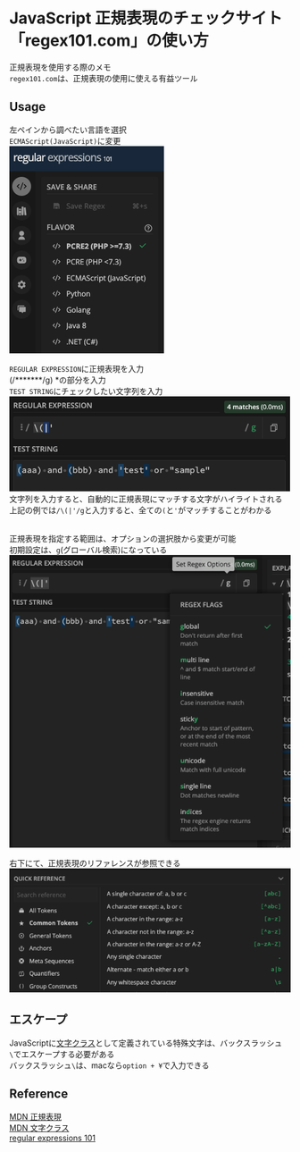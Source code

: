 # JavaScript 正規表現のチェックサイト「regex101.com」の使い方

正規表現を使用する際のメモ<br>
`regex101.com`は、正規表現の使用に使える有益ツール

## Usage
左ペインから調べたい言語を選択<br>
`ECMAScript(JavaScript)`に変更<br>
![101](img/101_pane.png)

`REGULAR EXPRESSION`に正規表現を入力<br>
(/*******/g) *の部分を入力<br>
`TEST STRING`にチェックしたい文字列を入力<br>
![101](img/101_test_string.png)<br>
文字列を入力すると、自動的に正規表現にマッチする文字がハイライトされる<br>
上記の例では`/\(|'/g`と入力すると、全ての`(`と`'`がマッチすることがわかる<br>
<br>

正規表現を指定する範囲は、オプションの選択肢から変更が可能<br>
初期設定は、`g`(グローバル検索)になっている<br>
![101](img/101_options.png)<br>

右下にて、正規表現のリファレンスが参照できる<br>
![101](img/101_reference.png)<br>

## エスケープ
JavaScriptに[文字クラス](https://developer.mozilla.org/ja/docs/Web/JavaScript/Guide/Regular_Expressions/Character_Classes)として定義されている特殊文字は、バックスラッシュ`\`でエスケープする必要がある<br>
バックスラッシュ`\`は、macなら`option + ¥`で入力できる

## Reference
[MDN 正規表現](https://developer.mozilla.org/ja/docs/Web/JavaScript/Guide/Regular_Expressions)<br>
[MDN 文字クラス](https://developer.mozilla.org/ja/docs/Web/JavaScript/Guide/Regular_Expressions/Character_Classes)<br>
[regular expressions 101](https://regex101.com/)<br>
